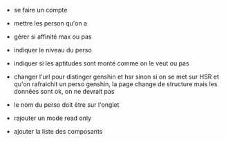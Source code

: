 * se faire un compte
* mettre les person qu'on a
* gérer si affinité max ou pas
* indiquer le niveau du perso
* indiquer si les aptitudes sont monté comme on le veut ou pas

* changer l'url pour distinger genshin et hsr sinon si on se met sur HSR et qu'on rafraichit un perso genshin, la page change de structure mais les données sont ok, on ne devrait pas
* le nom du perso doit être sur l'onglet
* rajouter un mode read only
* ajouter la liste des composants
